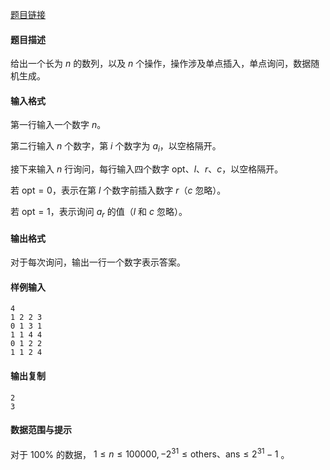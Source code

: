 [题目链接](https://loj.ac/p/6282) 

#### 题目描述

给出一个长为 $n$ 的数列，以及 $n$ 个操作，操作涉及单点插入，单点询问，数据随机生成。

#### 输入格式

第一行输入一个数字 $n$。

第二行输入 $n$ 个数字，第 $i$ 个数字为 $a_i$，以空格隔开。

接下来输入 $n$ 行询问，每行输入四个数字 $\mathrm{opt}、l、r、c$，以空格隔开。

若 $\mathrm{opt} = 0$，表示在第 $l$ 个数字前插入数字 $r$（$c$ 忽略）。

若 $\mathrm{opt} = 1$，表示询问 $a_r$ 的值（$l$ 和 $c$ 忽略）。

#### 输出格式

对于每次询问，输出一行一个数字表示答案。

#### 样例输入

```
4
1 2 2 3
0 1 3 1
1 1 4 4
0 1 2 2
1 1 2 4

```

#### 输出复制

```
2
3

```

#### 数据范围与提示

对于 $100\%$ 的数据， $1 \leq n \leq 100000, -2^{31} \leq \mathrm{others}、 \mathrm{ans} \leq 2^{31}-1$ 。
